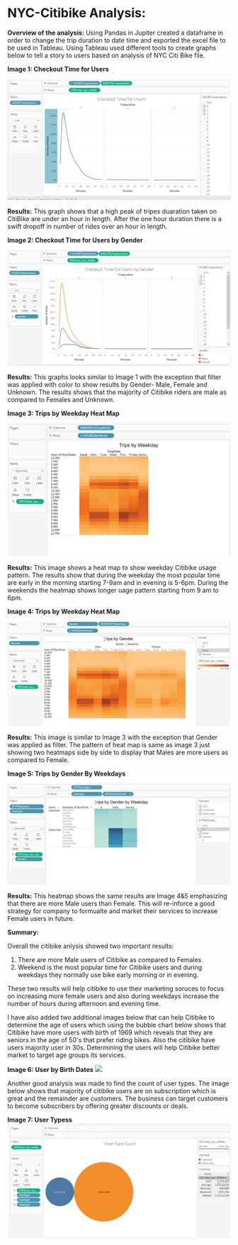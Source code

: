 # NYC-Citibike Analysis:

**Overview of the analysis:** Using Pandas in Jupiter created a dataframe in order to change the trip duration to date time and exported the excel file to be used in Tableau. Using Tableau used different tools to create graphs below to tell a story to users based on analysis of NYC Citi Bike file. 


**Image 1: Checkout Time for Users**

![](Images/Checkout%20Time%20for%20Users.PNG)

**Results:** This graph shows that a high peak of tripes duaration taken on CitiBike are under an hour in length. After the one hour duration there is a swift dropoff in number of rides over an hour in length.

**Image 2: Checkout Time for Users by Gender**


![](Images/Checkout%20Time%20for%20Users%20by%20Gender.PNG)

**Results:** This graphs looks similar to Image 1 with the exception that filter was applied with color to show results by Gender- Male, Female and Unknown. The results shows that the majority of Citibike riders are male as compared to Females and Unknown.

**Image 3: Trips by Weekday Heat Map**

![](Images/Trips%20by%20Weekday.PNG)

**Results:** This image shows a heat map to show weekday Citibike usage pattern. The results show that during the weekday the most popular time are early in the morning starting 7-9am and in evening is 5-6pm. During the weekends the heatmap shows longer uage pattern starting from 9 am to 6pm. 

**Image 4: Trips by Weekday Heat Map**

![](Images/Trips%20by%20Gender.PNG)

**Results:** This image is similar to Image 3 with the exception that Gender was applied as filter. The pattern of heat map is same as image 3 just showing two heatmaps side by side to display that Males are more users as compared to Female. 

**Image 5: Trips by Gender By Weekdays**

![](Images/Trips%20by%20Gender%20by%20Weekday.PNG)


**Results:** This heatmap shows the same results are Image 4&5 emphasizing that there are more Male users than Female. This will re-inforce a good strategy for company to formualte and market their services to increase Female users in future. 

**Summary:**

Overall the citibike anlysis showed two important results:

1. There are more Male users of Citibike as compared to Females
2. Weekend is the most popular time for Citibike users and during weekdays they normally use bike early morning or in evening.

These two results will help citibike to use their marketing soruces to focus on increasing more female users and also during weekdays increase the number of hours during afternoon and evening time. 

I have also added two additional images below that can help Citibike to determine the age of users which using the bubble chart below shows that Citibike have more users with birth of 1969 which reveals that they are seniors in the age of 50's that prefer riding bikes. Also the citibike have users majority user in 30s. Determining the users will help Citibike better market to target age groups its services. 


**Image 6: User by Birth Dates**
![](Images/userbybirthyear.PNG)

Another good analysis was made to find the count of user types. The image below shows that majority of citibike users are on subscription which is great and the remainder are customers. The business can target customers to become subscribers by offering greater discounts or deals. 

**Image 7: User Typess**
![](Images/usertypecount.PNG)



